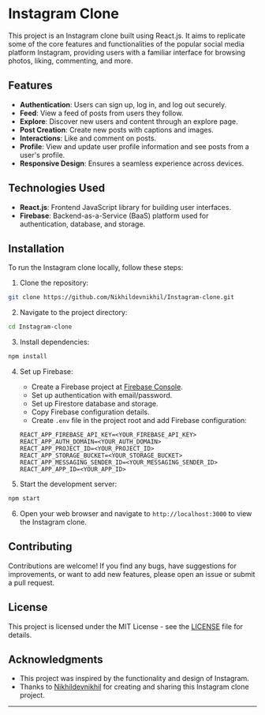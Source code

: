 # Instagram Clone

This project is an Instagram clone built using React.js. It aims to replicate some of the core features and functionalities of the popular social media platform Instagram, providing users with a familiar interface for browsing photos, liking, commenting, and more.


## Features

- **Authentication**: Users can sign up, log in, and log out securely.
- **Feed**: View a feed of posts from users they follow.
- **Explore**: Discover new users and content through an explore page.
- **Post Creation**: Create new posts with captions and images.
- **Interactions**: Like and comment on posts.
- **Profile**: View and update user profile information and see posts from a user's profile.
- **Responsive Design**: Ensures a seamless experience across devices.

## Technologies Used

- **React.js**: Frontend JavaScript library for building user interfaces.
- **Firebase**: Backend-as-a-Service (BaaS) platform used for authentication, database, and storage.

## Installation

To run the Instagram clone locally, follow these steps:

1. Clone the repository:

```bash
git clone https://github.com/Nikhildevnikhil/Instagram-clone.git
```

2. Navigate to the project directory:

```bash
cd Instagram-clone
```

3. Install dependencies:

```bash
npm install
```

4. Set up Firebase:
   - Create a Firebase project at [Firebase Console](https://console.firebase.google.com/).
   - Set up authentication with email/password.
   - Set up Firestore database and storage.
   - Copy Firebase configuration details.
   - Create `.env` file in the project root and add Firebase configuration:

   ```plaintext
   REACT_APP_FIREBASE_API_KEY=<YOUR_FIREBASE_API_KEY>
   REACT_APP_AUTH_DOMAIN=<YOUR_AUTH_DOMAIN>
   REACT_APP_PROJECT_ID=<YOUR_PROJECT_ID>
   REACT_APP_STORAGE_BUCKET=<YOUR_STORAGE_BUCKET>
   REACT_APP_MESSAGING_SENDER_ID=<YOUR_MESSAGING_SENDER_ID>
   REACT_APP_APP_ID=<YOUR_APP_ID>
   ```

5. Start the development server:

```bash
npm start
```

6. Open your web browser and navigate to `http://localhost:3000` to view the Instagram clone.

## Contributing

Contributions are welcome! If you find any bugs, have suggestions for improvements, or want to add new features, please open an issue or submit a pull request.

## License

This project is licensed under the MIT License - see the [LICENSE](LICENSE) file for details.

## Acknowledgments

- This project was inspired by the functionality and design of Instagram.
- Thanks to [Nikhildevnikhil](https://github.com/Nikhildevnikhil) for creating and sharing this Instagram clone project.

---
